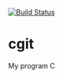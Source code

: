 [![Build Status](https://travis-ci.org/terminalrootsh/cgit.svg?branch=master)](https://travis-ci.org/terminalrootsh/cgit)
# cgit
My program C
